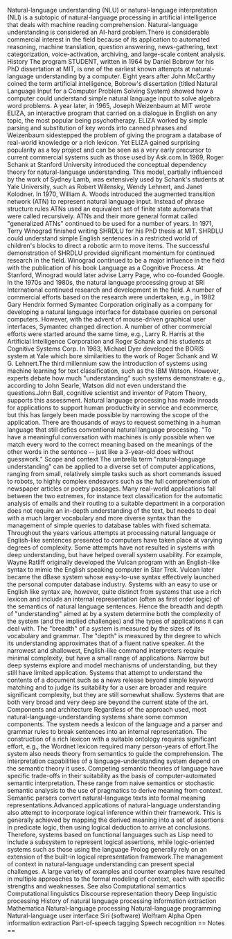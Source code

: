 Natural-language understanding (NLU) or natural-language interpretation
(NLI) is a subtopic of natural-language processing in artificial
intelligence that deals with machine reading comprehension.
Natural-language understanding is considered an AI-hard problem.There is
considerable commercial interest in the field because of its application
to automated reasoning, machine translation, question answering,
news-gathering, text categorization, voice-activation, archiving, and
large-scale content analysis. History The program STUDENT, written in
1964 by Daniel Bobrow for his PhD dissertation at MIT, is one of the
earliest known attempts at natural-language understanding by a computer.
Eight years after John McCarthy coined the term artificial intelligence,
Bobrow\'s dissertation (titled Natural Language Input for a Computer
Problem Solving System) showed how a computer could understand simple
natural language input to solve algebra word problems. A year later, in
1965, Joseph Weizenbaum at MIT wrote ELIZA, an interactive program that
carried on a dialogue in English on any topic, the most popular being
psychotherapy. ELIZA worked by simple parsing and substitution of key
words into canned phrases and Weizenbaum sidestepped the problem of
giving the program a database of real-world knowledge or a rich lexicon.
Yet ELIZA gained surprising popularity as a toy project and can be seen
as a very early precursor to current commercial systems such as those
used by Ask.com.In 1969, Roger Schank at Stanford University introduced
the conceptual dependency theory for natural-language understanding.
This model, partially influenced by the work of Sydney Lamb, was
extensively used by Schank\'s students at Yale University, such as
Robert Wilensky, Wendy Lehnert, and Janet Kolodner. In 1970, William A.
Woods introduced the augmented transition network (ATN) to represent
natural language input. Instead of phrase structure rules ATNs used an
equivalent set of finite state automata that were called recursively.
ATNs and their more general format called \"generalized ATNs\" continued
to be used for a number of years. In 1971, Terry Winograd finished
writing SHRDLU for his PhD thesis at MIT. SHRDLU could understand simple
English sentences in a restricted world of children\'s blocks to direct
a robotic arm to move items. The successful demonstration of SHRDLU
provided significant momentum for continued research in the field.
Winograd continued to be a major influence in the field with the
publication of his book Language as a Cognitive Process. At Stanford,
Winograd would later advise Larry Page, who co-founded Google. In the
1970s and 1980s, the natural language processing group at SRI
International continued research and development in the field. A number
of commercial efforts based on the research were undertaken, e.g., in
1982 Gary Hendrix formed Symantec Corporation originally as a company
for developing a natural language interface for database queries on
personal computers. However, with the advent of mouse-driven graphical
user interfaces, Symantec changed direction. A number of other
commercial efforts were started around the same time, e.g., Larry R.
Harris at the Artificial Intelligence Corporation and Roger Schank and
his students at Cognitive Systems Corp. In 1983, Michael Dyer developed
the BORIS system at Yale which bore similarities to the work of Roger
Schank and W. G. Lehnert.The third millennium saw the introduction of
systems using machine learning for text classification, such as the IBM
Watson. However, experts debate how much \"understanding\" such systems
demonstrate: e.g., according to John Searle, Watson did not even
understand the questions.John Ball, cognitive scientist and inventor of
Patom Theory, supports this assessment. Natural language processing has
made inroads for applications to support human productivity in service
and ecommerce, but this has largely been made possible by narrowing the
scope of the application. There are thousands of ways to request
something in a human language that still defies conventional natural
language processing. \"To have a meaningful conversation with machines
is only possible when we match every word to the correct meaning based
on the meanings of the other words in the sentence -- just like a
3-year-old does without guesswork.\" Scope and context The umbrella term
\"natural-language understanding\" can be applied to a diverse set of
computer applications, ranging from small, relatively simple tasks such
as short commands issued to robots, to highly complex endeavors such as
the full comprehension of newspaper articles or poetry passages. Many
real-world applications fall between the two extremes, for instance text
classification for the automatic analysis of emails and their routing to
a suitable department in a corporation does not require an in-depth
understanding of the text, but needs to deal with a much larger
vocabulary and more diverse syntax than the management of simple queries
to database tables with fixed schemata. Throughout the years various
attempts at processing natural language or English-like sentences
presented to computers have taken place at varying degrees of
complexity. Some attempts have not resulted in systems with deep
understanding, but have helped overall system usability. For example,
Wayne Ratliff originally developed the Vulcan program with an
English-like syntax to mimic the English speaking computer in Star Trek.
Vulcan later became the dBase system whose easy-to-use syntax
effectively launched the personal computer database industry. Systems
with an easy to use or English like syntax are, however, quite distinct
from systems that use a rich lexicon and include an internal
representation (often as first order logic) of the semantics of natural
language sentences. Hence the breadth and depth of \"understanding\"
aimed at by a system determine both the complexity of the system (and
the implied challenges) and the types of applications it can deal with.
The \"breadth\" of a system is measured by the sizes of its vocabulary
and grammar. The \"depth\" is measured by the degree to which its
understanding approximates that of a fluent native speaker. At the
narrowest and shallowest, English-like command interpreters require
minimal complexity, but have a small range of applications. Narrow but
deep systems explore and model mechanisms of understanding, but they
still have limited application. Systems that attempt to understand the
contents of a document such as a news release beyond simple keyword
matching and to judge its suitability for a user are broader and require
significant complexity, but they are still somewhat shallow. Systems
that are both very broad and very deep are beyond the current state of
the art. Components and architecture Regardless of the approach used,
most natural-language-understanding systems share some common
components. The system needs a lexicon of the language and a parser and
grammar rules to break sentences into an internal representation. The
construction of a rich lexicon with a suitable ontology requires
significant effort, e.g., the Wordnet lexicon required many person-years
of effort.The system also needs theory from semantics to guide the
comprehension. The interpretation capabilities of a
language-understanding system depend on the semantic theory it uses.
Competing semantic theories of language have specific trade-offs in
their suitability as the basis of computer-automated semantic
interpretation. These range from naive semantics or stochastic semantic
analysis to the use of pragmatics to derive meaning from context.
Semantic parsers convert natural-language texts into formal meaning
representations.Advanced applications of natural-language understanding
also attempt to incorporate logical inference within their framework.
This is generally achieved by mapping the derived meaning into a set of
assertions in predicate logic, then using logical deduction to arrive at
conclusions. Therefore, systems based on functional languages such as
Lisp need to include a subsystem to represent logical assertions, while
logic-oriented systems such as those using the language Prolog generally
rely on an extension of the built-in logical representation
framework.The management of context in natural-language understanding
can present special challenges. A large variety of examples and counter
examples have resulted in multiple approaches to the formal modeling of
context, each with specific strengths and weaknesses. See also
Computational semantics Computational linguistics Discourse
representation theory Deep linguistic processing History of natural
language processing Information extraction Mathematica Natural-language
processing Natural-language programming Natural-language user interface
Siri (software) Wolfram Alpha Open information extraction Part-of-speech
tagging Speech recognition == Notes ==
